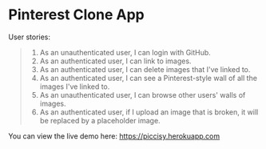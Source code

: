 # Pinterest Clone App
User stories:
>1. As an unauthenticated user, I can login with GitHub.
>2. As an authenticated user, I can link to images.
>3. As an authenticated user, I can delete images that I've linked to.
>4. As an authenticated user, I can see a Pinterest-style wall of all the images I've linked to.
>5. As an unauthenticated user, I can browse other users' walls of images.
>6. As an authenticated user, if I upload an image that is broken, it will be replaced by a placeholder image.


You can view the live demo here: https://piccisy.herokuapp.com
